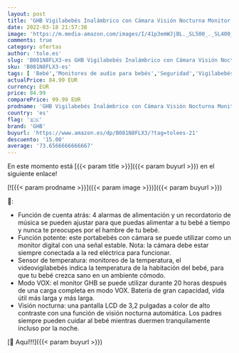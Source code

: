 ```yaml
---
layout: post
title: 'GHB Vigilabebés Inalámbrico con Cámara Visión Nocturna Monitor Bebé Pantalla LCD de 3 2 Pulgadas  Modo VOX  Sensor Temperatura  Nanas Incorporadas'
date: 2022-03-18 21:57:38
image: 'https://m.media-amazon.com/images/I/41p3emWJjBL._SL500_._SL400_.jpg'
comments: true
category: ofertas
author: 'tole.es'
slug: 'B081N8FLX3-es GHB Vigilabebés Inalámbrico con Cámara Visión Nocturna...'
sku: 'B081N8FLX3-es'
tags: [ 'Bebé','Monitores de audio para bebés','Seguridad','Vigilabebés','bebé','ghb','vigilabebés', ]
actualPrice: 84.99 EUR
currency: EUR
price: 84.99
comparePrice: 99.99 EUR
prodname: 'GHB Vigilabebés Inalámbrico con Cámara Visión Nocturna Monitor Bebé Pantalla LCD de 3 2 Pulgadas  Modo VOX  Sensor Temperatura  Nanas Incorporadas'
country: 'es'
flag: '🇪🇸'
brand: 'GHB'
buyurl: 'https://www.amazon.es/dp/B081N8FLX3/?tag=tolees-21'
descuento: '15.00'
average: '73.6566666666667'
---
```


En este momento está [{{< param title >}}]({{< param buyurl >}}) en el siguiente enlace!

[![{{< param prodname >}}]({{< param image >}})]({{< param buyurl >}})

🔎:

- Función de cuenta atrás: 4 alarmas de alimentación y un recordatorio de música se pueden ajustar para que puedas alimentar a tu bebé a tiempo y nunca te preocupes por el hambre de tu bebé.
- Función potente: este portabebés con cámara se puede utilizar como un monitor digital con una señal estable. Nota: la cámara debe estar siempre conectada a la red eléctrica para funcionar.
- Sensor de temperatura: monitoreo de la temperatura, el videovigilabebés indica la temperatura de la habitación del bebé, para que tu bebé crezca sano en un ambiente cómodo.
- Modo VOX: el monitor GHB se puede utilizar durante 20 horas después de una carga completa en modo VOX. Batería de gran capacidad, vida útil más larga y más larga.
- Visión nocturna: una pantalla LCD de 3,2 pulgadas a color de alto contraste con una función de visión nocturna automática. Los padres siempre pueden cuidar al bebé mientras duermen tranquilamente incluso por la noche.

[🛒 Aquí!!!]({{< param buyurl >}})
